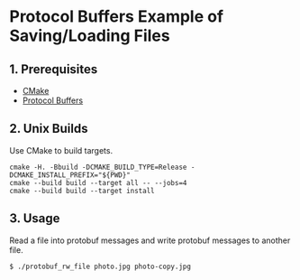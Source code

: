 # Protocol Buffers Example of Saving/Loading Files

## 1. Prerequisites

- [CMake](https://cmake.org/)
- [Protocol Buffers](https://github.com/protocolbuffers/protobuf)

## 2. Unix Builds

Use CMake to build targets.

```shell
cmake -H. -Bbuild -DCMAKE_BUILD_TYPE=Release -DCMAKE_INSTALL_PREFIX="${PWD}"
cmake --build build --target all -- --jobs=4
cmake --build build --target install
```

## 3. Usage

Read a file into protobuf messages and write protobuf messages to another file.

```shell
$ ./protobuf_rw_file photo.jpg photo-copy.jpg
```

